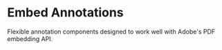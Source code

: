 # Embed Annotations

Flexible annotation components designed to work well with Adobe's PDF embedding API.
